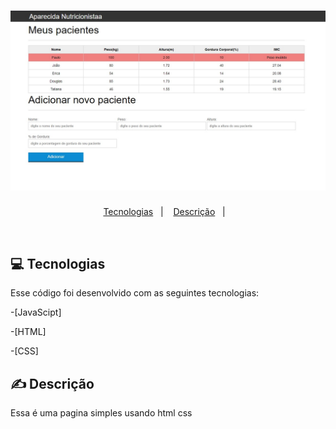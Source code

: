 <h1 align="center">
    <img alt="Nutrição" title="Nutrição" src=".github/nutri.jpg" />
</h1>

<p align="center">
  <a href="#tecnologias">Tecnologias</a>&nbsp;&nbsp;&nbsp;|&nbsp;&nbsp;&nbsp;
   <a href="#descrição">Descrição</a>&nbsp;&nbsp;&nbsp;|&nbsp;&nbsp;&nbsp;
</p> 
<br>

## 💻 Tecnologias

Esse código foi desenvolvido com as seguintes tecnologias:

-[JavaScipt] 

-[HTML] 

-[CSS]

## ✍ Descrição

Essa é uma pagina simples usando html css

